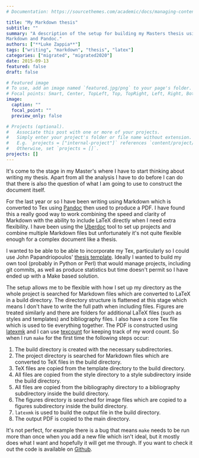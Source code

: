 ```yaml
---
# Documentation: https://sourcethemes.com/academic/docs/managing-content/

title: "My Markdown thesis"
subtitle: ""
summary: "A description of the setup for building my Masters thesis using
Markdown and Pandoc."
authors: ["**Luke Zappia**"]
tags: ["writing", "markdown", "thesis", "latex"]
categories: ["migrated", "migrated2020"]
date: 2015-09-13
featured: false
draft: false

# Featured image
# To use, add an image named `featured.jpg/png` to your page's folder.
# Focal points: Smart, Center, TopLeft, Top, TopRight, Left, Right, BottomLeft, Bottom, BottomRight.
image:
  caption: ""
  focal_point: ""
  preview_only: false

# Projects (optional).
#   Associate this post with one or more of your projects.
#   Simply enter your project's folder or file name without extension.
#   E.g. `projects = ["internal-project"]` references `content/project/deep-learning/index.md`.
#   Otherwise, set `projects = []`.
projects: []
---
```


It's come to the stage in my Master's where I have to start thinking about
writing my thesis. Apart from all the analysis I have to do before I can do
that there is also the question of what I am going to use to construct the
document itself.

For the last year or so I have been writing using Markdown which is converted
to Tex using [Pandoc](pandoc.org) then used to produce a PDF. I have found
this a really good way to work combining the speed and clarity of Markdown
with the ability to include LaTeX directly when I need extra flexibility. I
have been using the [Uberdoc](https://sbrosinski.github.io/uberdoc/) tool to
set up projects and combine multiple Markdown files but unfortunately it's not
quite flexible enough for a complex document like a thesis.

I wanted to be able to be able to incorporate my Tex, particularly so I could
use John Papandriopoulos' [thesis template](http://jpap.org/projects.html).
Ideally I wanted to build my own tool (probably in Python or Perl) that would
manage projects, including git commits, as well as produce statistics but time
doesn't permit so I have ended up with a Make based solution.

The setup allows me to be flexible with how I set up my directory as the whole
project is searched for Markdown files which are converted to LaTeX in a build
directory. The directory structure is flattened at this stage which means I
don't have to write the full path when including files. Figures are treated
similarly and there are folders for additional LaTeX files (such as styles and
templates) and bibliography files. I also have a core Tex file which is used to
tie everything together. The PDF is constructed using
[latexmk](https://www.ctan.org/pkg/latexmk/?lang=en) and I can use
[texcount](http://app.uio.no/ifi/texcount/) for keeping track of my word count.
So when I run `make` for the first time the following steps occur:

1. The build directory is created with the necessary subdirectories.
2. The project directory is searched for Markdown files which are converted
   to TeX files in the build directory.
3. TeX files are copied from the template directory to the build directory.
4. All files are copied from the style directory to a style subdirectory
   inside the build directory.
5. All files are copied from the bibliography directory to a bibliography
   subdirectory inside the build directory.
6. The figures directory is searched for image files which are copied to a
   figures subdirectory inside the build directory.
7. `latexmk` is used to build the output file in the build directory.
8. The output PDF is copied to the main directory.

It's not perfect, for example there is a bug that means `make` needs to be run
more than once when you add a new file which isn't ideal, but it mostly does
what I want and hopefully it will get me through. If you want to check it out
the code is available on [Github](https://github.com/lazappi/thesis-template).
